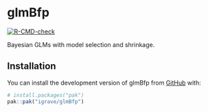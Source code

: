 
# glmBfp

<!-- badges: start -->
[![R-CMD-check](https://github.com/igrave/glmBfp-dev/actions/workflows/R-CMD-check.yaml/badge.svg)](https://github.com/igrave/glmBfp-dev/actions/workflows/R-CMD-check.yaml)
<!-- badges: end -->

Bayesian GLMs with model selection and shrinkage.

## Installation

You can install the development version of glmBfp from [GitHub](https://github.com/) with:

``` r
# install.packages("pak")
pak::pak("igrave/glmBfp")
```


